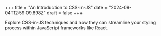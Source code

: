 +++
title = "An Introduction to CSS-in-JS"
date = "2024-09-04T12:59:09.898Z"
draft = false
+++

Explore CSS-in-JS techniques and how they can streamline your styling process within JavaScript frameworks like React.
        